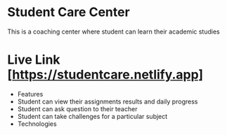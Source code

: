 # Student Care Center 
This is a coaching center where student can learn their academic studies 

# Live Link [https://studentcare.netlify.app]
 
- Features
- Student can view their assignments results and daily progress
- Student can ask question to their teacher
- Student can take challenges for a particular subject 
- Technologies 
